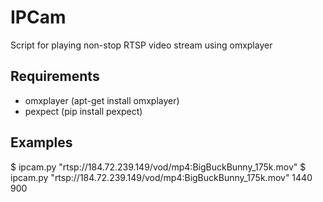 # IPCam

Script for playing non-stop RTSP video stream using omxplayer

## Requirements

* omxplayer (apt-get install omxplayer)
* pexpect (pip install pexpect)

## Examples

$ ipcam.py "rtsp://184.72.239.149/vod/mp4:BigBuckBunny_175k.mov"
$ ipcam.py "rtsp://184.72.239.149/vod/mp4:BigBuckBunny_175k.mov" 1440 900

